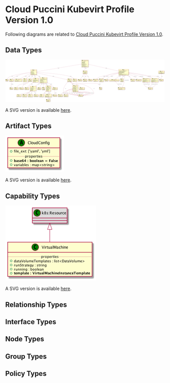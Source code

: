 # Cloud Puccini Kubevirt Profile Version 1.0

Following diagrams are related to [Cloud Puccini Kubevirt Profile Version 1.0](https://github.com/oasis-open/tosca-community-contributions/tree/master/profiles/cloud.puccini/kubevirt/1.0).

## Data Types

![Data Types](https://raw.githubusercontent.com/Orange-OpenSource/Cloudnet-TOSCA-toolbox/master/examples/tosca-community-contributions/diagrams/uml2/profiles-cloud.puccini-kubevirt-1.0-data-uml2-class-diagram.png)

A SVG version is available [here](https://raw.githubusercontent.com/Orange-OpenSource/Cloudnet-TOSCA-toolbox/master/examples/tosca-community-contributions/diagrams/uml2/profiles-cloud.puccini-kubevirt-1.0-data-uml2-class-diagram.svg).

## Artifact Types

![Artifact Types](https://raw.githubusercontent.com/Orange-OpenSource/Cloudnet-TOSCA-toolbox/master/examples/tosca-community-contributions/diagrams/uml2/profiles-cloud.puccini-kubevirt-1.0-artifacts-uml2-class-diagram.png)

A SVG version is available [here](https://raw.githubusercontent.com/Orange-OpenSource/Cloudnet-TOSCA-toolbox/master/examples/tosca-community-contributions/diagrams/uml2/profiles-cloud.puccini-kubevirt-1.0-artifacts-uml2-class-diagram.svg).

## Capability Types

![Capability Types](https://raw.githubusercontent.com/Orange-OpenSource/Cloudnet-TOSCA-toolbox/master/examples/tosca-community-contributions/diagrams/uml2/profiles-cloud.puccini-kubevirt-1.0-capabilities-uml2-class-diagram.png)

A SVG version is available [here](https://raw.githubusercontent.com/Orange-OpenSource/Cloudnet-TOSCA-toolbox/master/examples/tosca-community-contributions/diagrams/uml2/profiles-cloud.puccini-kubevirt-1.0-capabilities-uml2-class-diagram.svg).

## Relationship Types

## Interface Types

## Node Types

## Group Types

## Policy Types
